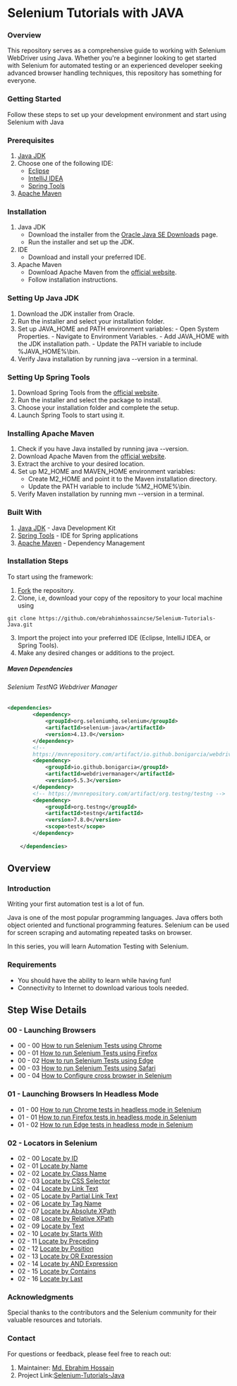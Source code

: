 # **Selenium Tutorials with JAVA**
### Overview
This repository serves as a comprehensive guide to working with Selenium WebDriver using Java. Whether you're a beginner looking to get started with Selenium for automated testing or an experienced developer seeking advanced browser handling techniques, this repository has something for everyone.

### Getting Started
Follow these steps to set up your development environment and start using Selenium with Java

### Prerequisites

1. [Java JDK](https://www.oracle.com/java/technologies/javase-jdk15-downloads.html)
2. Choose one of the following IDE:
    - [Eclipse](https://www.eclipse.org/downloads/packages/release/2024-03/r/eclipse-ide-java-developers)
    - [IntelliJ IDEA](https://www.jetbrains.com/idea/download/)
    - [Spring Tools](https://spring.io/tools)
3. [Apache Maven](https://maven.apache.org/download.cgi)

### Installation

1. Java JDK
    - Download the installer from the [Oracle Java SE Downloads](https://www.oracle.com/java/technologies/javase-jdk15-downloads.html) page.
    - Run the installer and set up the JDK.
2. IDE
    - Download and install your preferred IDE.
3. Apache Maven
    - Download Apache Maven from the [official website](https://maven.apache.org/download.cgi).
    - Follow installation instructions.
  
### Setting Up Java JDK

1. Download the JDK installer from Oracle.
2. Run the installer and select your installation folder.
3. Set up JAVA_HOME and PATH environment variables:
         - Open System Properties.
         - Navigate to Environment Variables.
         - Add JAVA_HOME with the JDK installation path.
         - Update the PATH variable to include %JAVA_HOME%\bin.
4. Verify Java installation by running java --version in a terminal.

### Setting Up Spring Tools

1. Download Spring Tools from the [official website](https://spring.io/tools).
2. Run the installer and select the package to install.
3. Choose your installation folder and complete the setup.
4. Launch Spring Tools to start using it.

### Installing Apache Maven

1. Check if you have Java installed by running java --version.
2. Download Apache Maven from the [official website](https://maven.apache.org/download.cgi).
3. Extract the archive to your desired location.
4. Set up M2_HOME and MAVEN_HOME environment variables:
    - Create M2_HOME and point it to the Maven installation directory.
    - Update the PATH variable to include %M2_HOME%\bin.
5. Verify Maven installation by running mvn --version in a terminal.

### Built With

1. [Java JDK](https://www.oracle.com/java/) - Java Development Kit
2. [Spring Tools](https://spring.io/tools/) - IDE for Spring applications
3. [Apache Maven](https://maven.apache.org/) - Dependency Management

### Installation Steps
To start using the framework:

1. [Fork](https://github.com/ebrahimhossaincse/Selenium-Tutorials-Java.git) the repository.
2. Clone, i.e, download your copy of the repository to your local machine using
```
git clone https://github.com/ebrahimhossaincse/Selenium-Tutorials-Java.git
```
3. Import the project into your preferred IDE (Eclipse, IntelliJ IDEA, or Spring Tools).
4. Make any desired changes or additions to the project.

##### Maven Dependencies

###### Selenium TestNG Webdriver Manager

```xml
<dependencies>
		<dependency>
			<groupId>org.seleniumhq.selenium</groupId>
			<artifactId>selenium-java</artifactId>
			<version>4.13.0</version>
		</dependency>
		<!--
		https://mvnrepository.com/artifact/io.github.bonigarcia/webdrivermanager -->
		<dependency>
			<groupId>io.github.bonigarcia</groupId>
			<artifactId>webdrivermanager</artifactId>
			<version>5.5.3</version>
		</dependency>
		<!-- https://mvnrepository.com/artifact/org.testng/testng -->
		<dependency>
			<groupId>org.testng</groupId>
			<artifactId>testng</artifactId>
			<version>7.8.0</version>
			<scope>test</scope>
		</dependency>
		
	</dependencies>
```

## Overview

### Introduction

Writing your first automation test is a lot of fun.

Java is one of the most popular programming languages. Java offers both object oriented and functional programming features. Selenium can be used for screen scraping and automating repeated tasks on browser.

In this series, you will learn Automation Testing with Selenium. 

### Requirements
- You should have the ability to learn while having fun!
- Connectivity to Internet to download various tools needed.

## Step Wise Details

### 00 - Launching Browsers
- 00 - 00 [How to run Selenium Tests using Chrome](https://github.com/ebrahimhossaincse/Selenium-Tutorials-Java/blob/main/src/test/java/browserhanding/ChromeBrowserInSelenium.java) 
- 00 - 01 [How to run Selenium Tests using Firefox](https://github.com/ebrahimhossaincse/Selenium-Tutorials-Java/blob/main/src/test/java/browserhanding/FirefoxBrowserInSelenium.java)
- 00 - 02 [How to run Selenium Tests using Edge](https://github.com/ebrahimhossaincse/Selenium-Tutorials-Java/blob/main/src/test/java/browserhanding/EdgeBrowserInSelenium.java)
- 00 - 03 [How to run Selenium Tests using Safari](https://github.com/ebrahimhossaincse/Selenium-Tutorials-Java/blob/main/src/test/java/browserhanding/SafariBrowserInSelenium.java)
- 00 - 04 [How to Configure cross browser in Selenium](https://github.com/ebrahimhossaincse/Selenium-Tutorials-Java/blob/main/src/test/java/browserhanding/CrossBrowserConfiguration.java)

### 01 - Launching Browsers In Headless Mode
- 01 - 00 [How to run Chrome tests in headless mode in Selenium](https://github.com/ebrahimhossaincse/Selenium-Tutorials-Java/blob/main/src/test/java/headlessbrowserhandle/HeadlessChromeBrowserInSelenium.java)
- 01 - 01 [How to run Firefox tests in headless mode in Selenium](https://github.com/ebrahimhossaincse/Selenium-Tutorials-Java/blob/main/src/test/java/headlessbrowserhandle/HeadlessFirefoxBrowserInSelenium.java)
- 01 - 02 [How to run Edge tests in headless mode in Selenium](https://github.com/ebrahimhossaincse/Selenium-Tutorials-Java/blob/main/src/test/java/headlessbrowserhandle/HeadlessEdgeBrowserInSelenium.java)

### 02 - Locators in Selenium
- 02 - 00 [Locate by ID](https://github.com/ebrahimhossaincse/Selenium-Tutorials-Java/blob/main/src/test/java/locators/LocateByIDAttribute.java)
- 02 - 01 [Locate by Name](https://github.com/ebrahimhossaincse/Selenium-Tutorials-Java/blob/main/src/test/java/locators/LocateByNameAttribute.java)
- 02 - 02 [Locate by Class Name](https://github.com/ebrahimhossaincse/Selenium-Tutorials-Java/blob/main/src/test/java/locators/LocateByClassNameAttribute.java)
- 02 - 03 [Locate by CSS Selector](https://github.com/ebrahimhossaincse/Selenium-Tutorials-Java/blob/main/src/test/java/locators/LocateByCssSelectorAttribute.java)
- 02 - 04 [Locate by Link Text](https://github.com/ebrahimhossaincse/Selenium-Tutorials-Java/blob/main/src/test/java/locators/LocateByLinkTextAttribute.java)
- 02 - 05 [Locate by Partial Link Text](https://github.com/ebrahimhossaincse/Selenium-Tutorials-Java/blob/main/src/test/java/locators/LocateByPartialLinkTextAttribute.java)
- 02 - 06 [Locate by Tag Name](https://github.com/ebrahimhossaincse/Selenium-Tutorials-Java/blob/main/src/test/java/locators/LocateByTagNameAttribute.java)
- 02 - 07 [Locate by Absolute XPath](https://github.com/ebrahimhossaincse/Selenium-Tutorials-Java/blob/main/src/test/java/locators/dynamicxpath/LocateByAbsoluteXPath.java)
- 02 - 08 [Locate by Relative XPath](https://github.com/ebrahimhossaincse/Selenium-Tutorials-Java/blob/main/src/test/java/locators/dynamicxpath/LocateByRelativeXPath.java)
- 02 - 09 [Locate by Text](https://github.com/ebrahimhossaincse/Selenium-Tutorials-Java/blob/main/src/test/java/locators/dynamicxpath/LocateByText.java)
- 02 - 10 [Locate by Starts With](https://github.com/ebrahimhossaincse/Selenium-Tutorials-Java/blob/main/src/test/java/locators/dynamicxpath/LocateByStartsWith.java)
- 02 - 11 [Locate by Preceding](https://github.com/ebrahimhossaincse/Selenium-Tutorials-Java/blob/main/src/test/java/locators/dynamicxpath/LocateByPreceding.java)
- 02 - 12 [Locate by Position](https://github.com/ebrahimhossaincse/Selenium-Tutorials-Java/blob/main/src/test/java/locators/dynamicxpath/LocateByPosition.java)
- 02 - 13 [Locate by OR Expression](https://github.com/ebrahimhossaincse/Selenium-Tutorials-Java/blob/main/src/test/java/locators/dynamicxpath/LocateByOrExpression.java)
- 02 - 14 [Locate by AND Expression](https://github.com/ebrahimhossaincse/Selenium-Tutorials-Java/blob/main/src/test/java/locators/dynamicxpath/LocateByAndExpression.java)
- 02 - 15 [Locate by Contains](https://github.com/ebrahimhossaincse/Selenium-Tutorials-Java/blob/main/src/test/java/locators/dynamicxpath/LocateByContains.java)
- 02 - 16 [Locate by Last](https://github.com/ebrahimhossaincse/Selenium-Tutorials-Java/blob/main/src/test/java/locators/dynamicxpath/LocateByLast.java)

### Acknowledgments
Special thanks to the contributors and the Selenium community for their valuable resources and tutorials.

### Contact
For questions or feedback, please feel free to reach out:

1. Maintainer: [Md. Ebrahim Hossain](https://github.com/ebrahimhossaincse)
2. Project Link:[Selenium-Tutorials-Java](https://github.com/ebrahimhossaincse/Selenium-Tutorials-Java) 